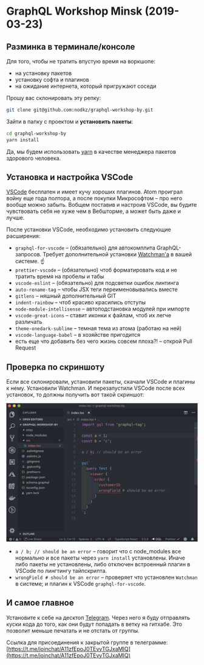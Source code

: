 # GraphQL Workshop Minsk (2019-03-23)

## Разминка в терминале/консоле

Для того, чтобы не тратить впустую время на воркшопе:

- на установку пакетов
- установку софта и плагинов
- на ожидание интернета, который пригружают соседи

Прошу вас склонировать эту репку:

```bash
git clone git@github.com:nodkz/graphql-workshop-by.git
```

Зайти в папку с проектом и **установить пакеты**:

```bash
cd graphql-workshop-by
yarn install
```

Да, мы будем использовать [yarn](https://yarnpkg.com/lang/en/docs/install/) в качестве менеджера пакетов здорового человека.

## Установка и настройка VSCode

[VSCode](https://code.visualstudio.com/) бесплатен и имеет кучу хороших плагинов. Atom проиграл войну еще года полтора, а после покупки Микрософтом – про него вообще можно забыть. Вобщем поставив и настроив VSCode, вы будите чувствовать себя не хуже чем в Вебшторме, а может быть даже и лучше.

После установки VSCode, необходимо установить следующие расширения:

- `graphql-for-vscode` – (обязательно) для автокомплита GraphQL-запросов. Требует дополнительной установки [Watchman'а](https://facebook.github.io/watchman/docs/install.html) в вашей системе. ☝️
- `prettier-vscode` – (обязательно) чтоб форматировать код и не тратить время на пробелы и табы
- `vscode-eslint` – (обязательно) для подсветки ошибок линтинга
- `auto-rename-tag` – чтобы JSX теги переименовывались вместе
- `gitlens` – няшный дополнительный GIT
- `indent-rainbow` – чтоб красиво красились отступы
- `node-module-intellisense` – автоподстановка модулей при импорте
- `vscode-great-icons` – ставит иконки к файлам, чтоб их легче различать
- `theme-onedark-sublime` – темная тема из атома (работаю на ней)
- `vscode-language-babel` – в хозяйстве пригодится
- есть еще что добавить без чего жизнь совсем плоха?! – открой Pull Request

## Проверка по скриншоту

Если все склонировали, установили пакеты, скачали VSCode и плагины к нему. Установили Watchman. И перезапустили VSCode после всех установок, то должны получить вот такой скриншот:

![img](./misc/vscode-screenshot.png)

- `a / b; // should be an error` – говорит что c node_modules все нормально и все пакеты через `yarn install` установлены. Иначе либо пакеты не установлены, либо отключен встроенный плагин в VSCode по лингтингу тайпскрипта.
- `wrongField # should be an error` – проверяет что установлен `Watchman` в системе; и плагин к VSCode `graphql-for-vscode`.

## И самое главное

Установите к себе на десктоп [Telegram](https://telegram.org/). Через него я буду отправлять куски кода до того, как они будут попадать в ветку на гитхабе. Это позволит меньше печатать и не отстать от группы.

Ссылка для присоединения к закрытой группе в телеграмме: [https://t.me/joinchat/A11zfEpoJ0TEvyTGJxaMIQ](https://t.me/joinchat/A11zfEpoJ0TEvyTGJxaMIQ)

